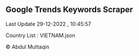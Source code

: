 

## Google Trends Keywords Scraper 
 
Last Update 29-12-2022 , 10:45:57

Country List :
VIETNAM.json



© Abdul Muttaqin 

